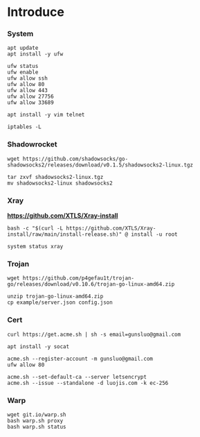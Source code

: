 # Introduce


### System


```
apt update
apt install -y ufw

ufw status
ufw enable
ufw allow ssh
ufw allow 80
ufw allow 443
ufw allow 27756
ufw allow 33689

apt install -y vim telnet

iptables -L
```


### Shadowrocket 

```
wget https://github.com/shadowsocks/go-shadowsocks2/releases/download/v0.1.5/shadowsocks2-linux.tgz

tar zxvf shadowsocks2-linux.tgz
mv shadowsocks2-linux shadowsocks2
```


### Xray


**https://github.com/XTLS/Xray-install**
```
bash -c "$(curl -L https://github.com/XTLS/Xray-install/raw/main/install-release.sh)" @ install -u root

system status xray
```


### Trojan

```
wget https://github.com/p4gefau1t/trojan-go/releases/download/v0.10.6/trojan-go-linux-amd64.zip

unzip trojan-go-linux-amd64.zip
cp example/server.json config.json
```


### Cert

```
curl https://get.acme.sh | sh -s email=gunsluo@gmail.com

apt install -y socat

acme.sh --register-account -m gunsluo@gmail.com
ufw allow 80

acme.sh --set-default-ca --server letsencrypt
acme.sh --issue --standalone -d luojis.com -k ec-256
```

### Warp

```
wget git.io/warp.sh
bash warp.sh proxy
bash warp.sh status
```


